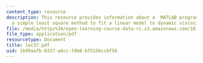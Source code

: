 ```yaml
---
content_type: resource
description: This resource provides information about a  MATLAB program that uses
  a simple least square method to fit a linear model to dynamic viscosity data.
file: /media/https%3A/open-learning-course-data-rc.s3.amazonaws.com/10-34-numerical-methods-applied-to-chemical-engineering-fall-2005/1b99aafb0337a6cc7db8bf5156ccbf58_lec37.pdf
file_type: application/pdf
resourcetype: Document
title: lec37.pdf
uid: 1b99aafb-0337-a6cc-7db8-bf5156ccbf58
---
```

